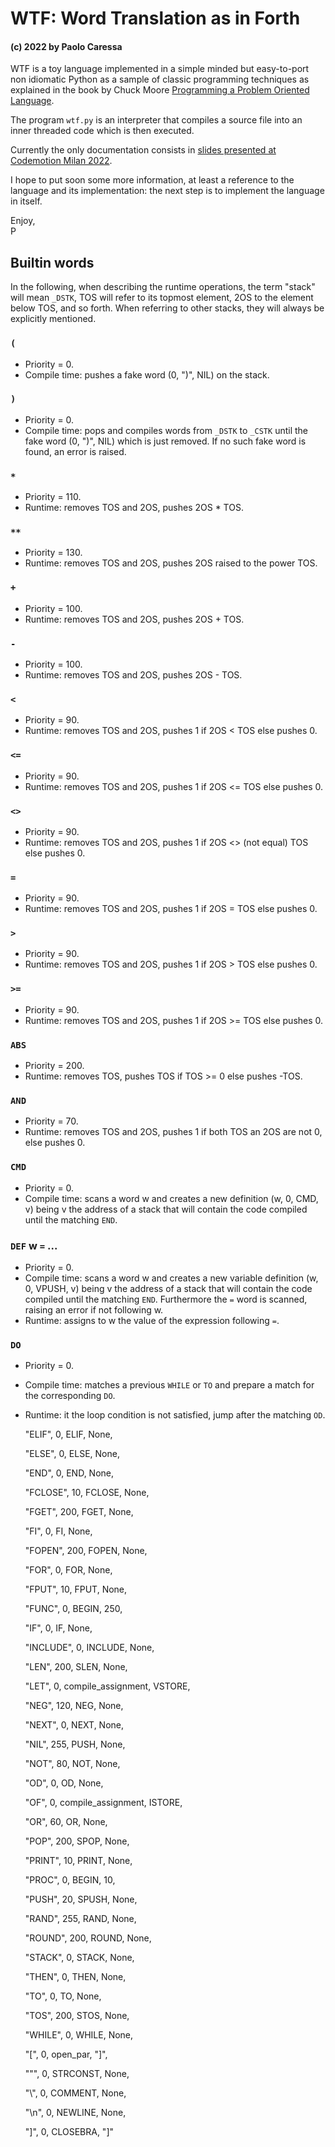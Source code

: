 # WTF: Word Translation as in Forth

#### (c) 2022 by Paolo Caressa

WTF is a toy language implemented in a simple minded but easy-to-port non idiomatic Python as a sample of classic programming techniques as explained in the book by Chuck Moore [Programming a Problem Oriented Language](http://forth.org/POL.pdf).

The program `wtf.py` is an interpreter that compiles a source file into an inner threaded code which is then executed.

Currently the only documentation consists in [slides presented at Codemotion Milan 2022](doc/Codemotion2022.pdf).

I hope to put soon some more information, at least a reference to the language and its implementation: the next step is to implement the language in itself.

Enjoy,<br>
P

## Builtin words

In the following, when describing the runtime operations, the term "stack" will mean `_DSTK`, TOS will refer to its topmost element, 2OS to the element below TOS, and so forth. When referring to other stacks, they will always be explicitly mentioned.

### `(`

- Priority = 0.
- Compile time: pushes a fake word (0, ")", NIL) on the stack.

### `)`

- Priority = 0.
- Compile time: pops and compiles words from `_DSTK` to `_CSTK` until the fake word (0, ")", NIL) which is just removed. If no such fake word is found, an error is raised.

### `*`

- Priority = 110.
- Runtime: removes TOS and 2OS, pushes 2OS * TOS.

### `**`

- Priority = 130.
- Runtime: removes TOS and 2OS, pushes 2OS raised to the power TOS.

### `+`

- Priority = 100.
- Runtime: removes TOS and 2OS, pushes 2OS + TOS.

### `-`

- Priority = 100.
- Runtime: removes TOS and 2OS, pushes 2OS - TOS.

### `<`

- Priority = 90.
- Runtime: removes TOS and 2OS, pushes 1 if 2OS < TOS else pushes 0.

### `<=`

- Priority = 90.
- Runtime: removes TOS and 2OS, pushes 1 if 2OS <= TOS else pushes 0.

### `<>`

- Priority = 90.
- Runtime: removes TOS and 2OS, pushes 1 if 2OS <> (not equal) TOS else pushes 0.

### `=`

- Priority = 90.
- Runtime: removes TOS and 2OS, pushes 1 if 2OS = TOS else pushes 0.

### `>`

- Priority = 90.
- Runtime: removes TOS and 2OS, pushes 1 if 2OS > TOS else pushes 0.

### `>=`

- Priority = 90.
- Runtime: removes TOS and 2OS, pushes 1 if 2OS >= TOS else pushes 0.

### `ABS`

- Priority = 200.
- Runtime: removes TOS, pushes TOS if TOS >= 0 else pushes -TOS.

### `AND`

- Priority = 70.
- Runtime: removes TOS and 2OS, pushes 1 if both TOS an 2OS are not 0, else pushes 0.

### `CMD`

- Priority = 0.
- Compile time: scans a word w and creates a new definition (w, 0, CMD, v) being v the address of a stack that will contain the code compiled until the matching `END`.

### `DEF` w `=` ...

- Priority = 0.
- Compile time: scans a word w and creates a new variable definition (w, 0, VPUSH, v) being v the address of a stack that will contain the code compiled until the matching `END`. Furthermore the `=` word is scanned, raising an error if not following w.
- Runtime: assigns to w the value of the expression following `=`.

### `DO`

- Priority = 0.
- Compile time: matches a previous `WHILE` or `TO` and prepare a match for the corresponding `DO`.
- Runtime: it the loop condition is not satisfied, jump after the matching `OD`.

    "ELIF", 0, ELIF, None,

    "ELSE", 0, ELSE, None,

    "END", 0, END, None,

    "FCLOSE", 10, FCLOSE, None,

    "FGET", 200, FGET, None,

    "FI", 0, FI, None,

    "FOPEN", 200, FOPEN, None,

    "FOR", 0, FOR, None,

    "FPUT", 10, FPUT, None,

    "FUNC", 0, BEGIN, 250,

    "IF", 0, IF, None,

    "INCLUDE", 0, INCLUDE, None,

    "LEN", 200, SLEN, None,


    "LET", 0, compile_assignment, VSTORE,

    "NEG", 120, NEG, None,

    "NEXT", 0, NEXT, None,

    "NIL", 255, PUSH, None,

    "NOT", 80, NOT, None,

    "OD", 0, OD, None,

    "OF", 0, compile_assignment, ISTORE,

    "OR", 60, OR, None,

    "POP", 200, SPOP, None,

    "PRINT", 10, PRINT, None,

    "PROC", 0, BEGIN, 10,

    "PUSH", 20, SPUSH, None,

    "RAND", 255, RAND, None,

    "ROUND", 200, ROUND, None,

    "STACK", 0, STACK, None,

    "THEN", 0, THEN, None,

    "TO", 0, TO, None,

    "TOS", 200, STOS, None,

    "WHILE", 0, WHILE, None,

    "[", 0, open_par, "]",

    "\"", 0, STRCONST, None,

    "\\", 0, COMMENT, None,

    "\n", 0, NEWLINE, None,

    "]", 0, CLOSEBRA, "]"
